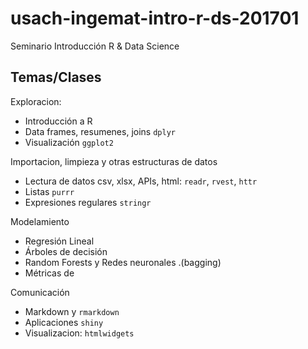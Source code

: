 # usach-ingemat-intro-r-ds-201701
Seminario Introducción R & Data Science

## Temas/Clases

Exploracion:
- Introducción a R
- Data frames, resumenes, joins `dplyr`
- Visualización `ggplot2`

Importacion, limpieza y otras estructuras de datos
- Lectura de datos csv, xlsx, APIs, html: `readr`, `rvest`, `httr`
- Listas `purrr`
- Expresiones regulares `stringr`

Modelamiento
- Regresión Lineal
- Árboles de decisión
- Random Forests y Redes neuronales .(bagging)
- Métricas de 

Comunicación
- Markdown y `rmarkdown`
- Aplicaciones `shiny`
- Visualizacion: `htmlwidgets`







